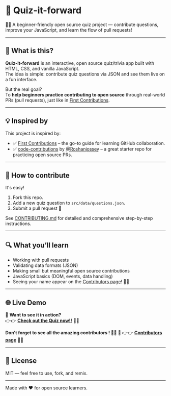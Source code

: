 # 🎉 Quiz-it-forward

🚀✨ A beginner-friendly open source quiz project — contribute questions, improve your JavaScript, and learn the flow of pull requests!

---

## 🧠 What is this?

**Quiz-it-forward** is an interactive, open source quiz/trivia app built with HTML, CSS, and vanilla JavaScript.  
The idea is simple: contribute quiz questions via JSON and see them live on a fun interface.

But the real goal?  
To **help beginners practice contributing to open source** through real-world PRs (pull requests), just like in [First Contributions](https://github.com/firstcontributions/first-contributions).

---

## 💡 Inspired by

This project is inspired by:

- ✅ [First Contributions](https://github.com/firstcontributions/first-contributions) – the go-to guide for learning GitHub collaboration.
- ✅ [code-contributions](https://github.com/Roshanjossey/code-contributions) by [@Roshanjossey](https://github.com/Roshanjossey) – a great starter repo for practicing open source PRs.

---

## 🙌 How to contribute

It's easy!

1. Fork this repo.
2. Add a new quiz question to `src/data/questions.json`.
3. Submit a pull request 🚀

See [CONTRIBUTING.md](CONTRIBUTING.md) for detailed and comprehensive step-by-step instructions.

---

## 🔍 What you’ll learn

- Working with pull requests
- Validating data formats (JSON)
- Making small but meaningful open source contributions
- JavaScript basics (DOM, events, data handling)
- Seeing your name appear on the [Contributors page](https://androvonx95.github.io/Quiz-it-forward/contributors.html)! 🧑‍💻

---

## 🌐 Live Demo

🎉 **Want to see it in action?**  
👉👉 [**Check out the Quiz now!!**](https://androvonx95.github.io/Quiz-it-forward/) 🎯✨

**Don’t forget to see all the amazing contributors ! 🚀👏**
👥 👉👉 [**Contributors page**](https://androvonx95.github.io/Quiz-it-forward/contributors.html) 🙌💖  

---

## 📄 License

MIT — feel free to use, fork, and remix.

---

Made with ❤️ for open source learners.
